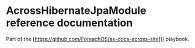 # AcrossHibernateJpaModule reference documentation

Part of the [https://github.com/ForeachOS/ax-docs-across-site]() playbook.